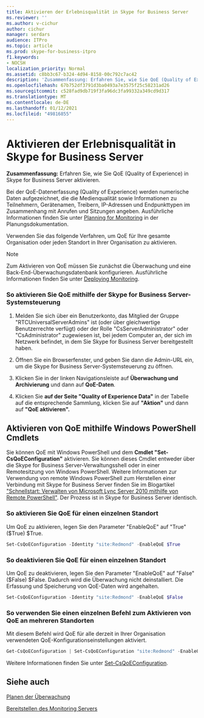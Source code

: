 ```yaml
---
title: Aktivieren der Erlebnisqualität in Skype for Business Server
ms.reviewer: ''
ms.author: v-cichur
author: cichur
manager: serdars
audience: ITPro
ms.topic: article
ms.prod: skype-for-business-itpro
f1.keywords:
- NOCSH
localization_priority: Normal
ms.assetid: c8bb3c67-b324-4d94-8158-00c792c7ac42
description: 'Zusammenfassung: Erfahren Sie, wie Sie QoE (Quality of Experience) in Skype for Business Server aktivieren.'
ms.openlocfilehash: 67b752df3791d3ba0493a7e3575f25c58231ad26
ms.sourcegitcommit: c528fad9db719f3fa96dc3fa99332a349cd9d317
ms.translationtype: MT
ms.contentlocale: de-DE
ms.lasthandoff: 01/12/2021
ms.locfileid: "49816855"
---
```

# <a name="enable-quality-of-experience-in-skype-for-business-server"></a>Aktivieren der Erlebnisqualität in Skype for Business Server

**Zusammenfassung:** Erfahren Sie, wie Sie QoE (Quality of Experience) in Skype for Business Server aktivieren.

Bei der QoE-Datenerfassung (Quality of Experience) werden numerische Daten aufgezeichnet, die die Medienqualität sowie Informationen zu Teilnehmern, Gerätenamen, Treibern, IP-Adressen und Endpunkttypen im Zusammenhang mit Anrufen und Sitzungen angeben. Ausführliche Informationen finden Sie unter [Planning for Monitoring](https://technet.microsoft.com/library/26cead5a-183c-42f1-a4b0-0e8d61c6159d.aspx) in der Planungsdokumentation.

Verwenden Sie das folgende Verfahren, um QoE für Ihre gesamte Organisation oder jeden Standort in Ihrer Organisation zu aktivieren.

> [!NOTE]
> Zum Aktivieren von QoE müssen Sie zunächst die Überwachung und eine Back-End-Überwachungsdatenbank konfigurieren. Ausführliche Informationen finden Sie unter [Deploying Monitoring](https://technet.microsoft.com/library/117f4a3e-0670-4388-a553-b9854921145f.aspx).

### <a name="to-enable-qoe-by-using-skype-for-business-server-control-panel"></a>So aktivieren Sie QoE mithilfe der Skype for Business Server-Systemsteuerung

1.  Melden Sie sich über ein Benutzerkonto, das Mitglied der Gruppe "RTCUniversalServerAdmins" ist (oder über gleichwertige Benutzerrechte verfügt) oder der Rolle "CsServerAdministrator" oder "CsAdministrator" zugewiesen ist, bei jedem Computer an, der sich im Netzwerk befindet, in dem Sie Skype for Business Server bereitgestellt haben.

2. Öffnen Sie ein Browserfenster, und geben Sie dann die Admin-URL ein, um die Skype for Business Server-Systemsteuerung zu öffnen.

3. Klicken Sie in der linken Navigationsleiste auf **Überwachung und Archivierung** und dann auf **QoE-Daten**.

4. Klicken Sie **auf der Seite "Quality of Experience Data"** in der Tabelle auf die entsprechende Sammlung, klicken Sie auf **"Aktion"** und dann auf **"QoE aktivieren".**

## <a name="enabling-qoe-by-using-windows-powershell-cmdlets"></a>Aktivieren von QoE mithilfe Windows PowerShell Cmdlets

Sie können QoE mit Windows PowerShell und dem **Cmdlet "Set-CsQoEConfiguration"** aktivieren. Sie können dieses Cmdlet entweder über die Skype for Business Server-Verwaltungsshell oder in einer Remotesitzung von Windows PowerShell. Weitere Informationen zur Verwendung von remote Windows PowerShell zum Herstellen einer Verbindung mit Skype for Business Server finden Sie im Blogartikel ["Schnellstart: Verwalten von Microsoft Lync Server 2010 mithilfe von Remote PowerShell"](https://go.microsoft.com/fwlink/p/?linkId=255876). Der Prozess ist in Skype for Business Server identisch.

### <a name="to-enable-qoe-for-a-single-location"></a>So aktivieren Sie QoE für einen einzelnen Standort

 Um QoE zu aktivieren, legen Sie den Parameter "EnableQoE" auf "True" ($True) $True.

  ```PowerShell
  Set-CsQoEConfiguration -Identity "site:Redmond" -EnableQoE $True
  ```

### <a name="to-disable-qoe-for-a-single-location"></a>So deaktivieren Sie QoE für einen einzelnen Standort

 Um QoE zu deaktivieren, legen Sie den Parameter "EnableQoE" auf "False" ($False) $False. Dadurch wird die Überwachung nicht deinstalliert. Die Erfassung und Speicherung von QoE-Daten wird angehalten.

  ```PowerShell
  Set-CsQoEConfiguration -Identity "site:Redmond" -EnableQoE $False
  ```

### <a name="to-use-a-single-command-to-enable-qoe-in-multiple-locations"></a>So verwenden Sie einen einzelnen Befehl zum Aktivieren von QoE an mehreren Standorten

 Mit diesem Befehl wird QoE für alle derzeit in Ihrer Organisation verwendeten QoE-Konfigurationseinstellungen aktiviert.

  ```PowerShell
  Get-CsQoEConfiguration | Set-CsQoEConfiguration "site:Redmond" -EnableQoE $True
  ```

Weitere Informationen finden Sie unter [Set-CsQoEConfiguration](https://docs.microsoft.com/powershell/module/skype/set-csqoeconfiguration?view=skype-ps).

## <a name="see-also"></a>Siehe auch

[Planen der Überwachung](https://technet.microsoft.com/library/26cead5a-183c-42f1-a4b0-0e8d61c6159d.aspx)

[Bereitstellen des Monitoring Servers](https://technet.microsoft.com/library/117f4a3e-0670-4388-a553-b9854921145f.aspx)

